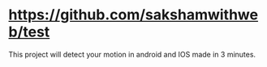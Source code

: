 # https://github.com/sakshamwithweb/test

This project will detect your motion in android and IOS made in 3 minutes.
